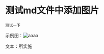 # 测试md文件中添加图片

```
测试一下
```

示例图：![aaaa](https://image.baidu.com/search/detail?z=0&word=%E6%91%84%E5%BD%B1%E5%B8%88%E7%9F%A5%E7%A7%8B&hs=0&pn=10&spn=0&di=0&pi=58530655507&tn=baiduimagedetail&is=0%2C0&ie=utf-8&oe=utf-8&cs=726883106%2C1606996319&os=&simid=&adpicid=0&lpn=0&fm=&sme=&cg=&bdtype=-1&oriquery=&objurl=http%3A%2F%2Fd.hiphotos.baidu.com%2Fimage%2Fpic%2Fitem%2Fd53f8794a4c27d1ec1f6bc5416d5ad6edcc43849.jpg&fromurl=&gsm=&catename=pcindexhot&islist=&querylist=)
	
文本：所实施